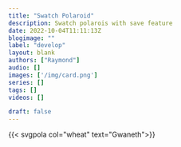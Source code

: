 ```yaml
---
title: "Swatch Polaroid"
description: Swatch polarois with save feature
date: 2022-10-04T11:11:13Z
blogimage: ""
label: "develop"
layout: blank
authors: ["Raymond"]
audio: []
images: ['/img/card.png']
series: []
tags: []
videos: []

draft: false
---
```

{{< svgpola col="wheat" text="Gwaneth">}}


